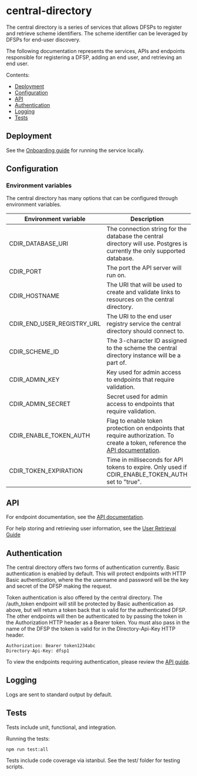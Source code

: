 # central-directory

The central directory is a series of services that allows DFSPs to register and retrieve scheme identifiers. The scheme identifier can be leveraged by DFSPs for end-user discovery. 

The following documentation represents the services, APIs and endpoints responsible for registering a DFSP, adding an end user, and retrieving an end user.

Contents:

- [Deployment](#deployment)
- [Configuration](#configuration)
- [API](#api)
- [Authentication](#authentication)
- [Logging](#logging)
- [Tests](#tests)

## Deployment

See the [Onboarding guide](Onboarding.md) for running the service locally.

## Configuration

### Environment variables
The central directory has many options that can be configured through environment variables.

| Environment variable | Description | Example values |
| -------------------- | ----------- | ------ |
| CDIR\_DATABASE_URI   | The connection string for the database the central directory will use. Postgres is currently the only supported database. | postgres://\<username>:\<password>@localhost:5432/central_directory |
| CDIR\_PORT | The port the API server will run on. | 3000 |
| CDIR\_HOSTNAME | The URI that will be used to create and validate links to resources on the central directory.  | http://central-directory |
| CDIR\_END\_USER\_REGISTRY_URL | The URI to the end user registry service the central directory should connect to. | http://end-user-registry |
| CDIR\_SCHEME_ID | The 3-character ID assigned to the scheme the central directory instance will be a part of. | 001 |
| CDIR\_ADMIN_KEY | Key used for admin access to endpoints that require validation. | AdminKey |
| CDIR\_ADMIN_SECRET | Secret used for admin access to endpoints that require validation. | AdminSecret |
| CDIR\_ENABLE\_TOKEN_AUTH | Flag to enable token protection on endpoints that require authorization. To create a token, reference the [API documentation](API.md). | false |
| CDIR\_TOKEN_EXPIRATION | Time in milliseconds for API tokens to expire. Only used if CDIR\_ENABLE\_TOKEN\_AUTH set to "true". | 3600000 |

## API

For endpoint documentation, see the [API documentation](API.md).

For help storing and retrieving user information, see the [User Retrieval Guide](UserRetrievalGuide.md)

## Authentication

The central directory offers two forms of authentication currently. Basic authentication is enabled by default. This will protect endpoints with HTTP Basic authentication, where the the username and password will be the key and secret of the DFSP making the request. 

Token authentication is also offered by the central directory. The /auth_token endpoint will still be protected by Basic authentication as above, but will return a token back that is valid for the authenticated DFSP. The other endpoints will then be authenticated to by passing the token in the Authorization HTTP header as a Bearer token. You must also pass in the name of the DFSP the token is valid for in the Directory-Api-Key HTTP header.

```
Authorization: Bearer token1234abc
Directory-Api-Key: dfsp1
```

To view the endpoints requiring authentication, please review the [API guide](API.md).

## Logging

Logs are sent to standard output by default.

## Tests

Tests include unit, functional, and integration. 

Running the tests:


    npm run test:all


Tests include code coverage via istanbul. See the test/ folder for testing scripts.
